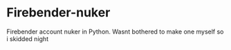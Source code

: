 # Firebender-nuker
Firebender account nuker in Python.
Wasnt bothered to make one myself so i skidded night
